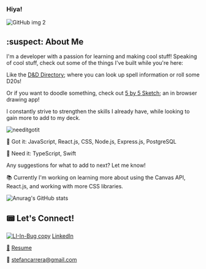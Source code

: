 ### Hiya!
![GitHub img  2](https://user-images.githubusercontent.com/53131688/128927596-1e2e142b-1297-4f62-a43a-2f03f0480814.png)


## :suspect: About Me
I'm a developer with a passion for learning and making cool stuff! Speaking of cool stuff, check out some of the things I've built while you're here: 

Like the [D&D Directory](https://stefancarrera.github.io/dnd-directory/); where you can look up spell information or roll some D20s! 

Or if you want to doodle something, check out [5 by 5 Sketch]( https://five-by-five-sketch.herokuapp.com/); an in browser drawing app! 

I constantly strive to strengthen the skills I already have, while looking to gain more to add to my deck.

![needitgotit](https://user-images.githubusercontent.com/53131688/128930315-bdd5a520-6d94-4bd9-acb1-0443a9588f55.gif)

:flower_playing_cards: Got it: JavaScript, React.js, CSS, Node.js, Express.js, PostgreSQL

:flower_playing_cards: Need it: TypeScript, Swift

Any suggestions for what to add to next? Let me know!

:books: Currently I'm working on learning more about using the Canvas API, React.js, and working with more CSS libraries. 

![Anurag's GitHub stats](https://github-readme-stats.vercel.app/api?username=stefancarrera&show_icons=true&theme=cobalt&hide=contribs,stars)


## :pager: Let's Connect!
[![LI-In-Bug copy](https://user-images.githubusercontent.com/53131688/128944032-7e768dbe-ac83-4b80-8c1f-f3dffde8471f.png)](https://www.linkedin.com/in/stefan-carrera/)
[LinkedIn](https://www.linkedin.com/in/stefan-carrera/)

[:scroll:](https://github.com/stefancarrera/stefancarrera/files/6969384/SCarrera_Resume_sm.pdf)
[Resume](https://github.com/stefancarrera/stefancarrera/files/6969384/SCarrera_Resume_sm.pdf)

:email: <stefancarrera@gmail.com>




<!--
**stefancarrera/stefancarrera** is a ✨ _special_ ✨ repository because its `README.md` (this file) appears on your GitHub profile.

Here are some ideas to get you started:

- 🔭 I’m currently working on ...
- 🌱 I’m currently learning ...
- 👯 I’m looking to collaborate on ...
- 🤔 I’m looking for help with ...
- 💬 Ask me about ...
- 📫 How to reach me: ...
- 😄 Pronouns: ...
- ⚡ Fun fact: ...
-->
